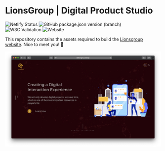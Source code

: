 # LionsGroup | Digital Product Studio

![Netlify Status](https://api.netlify.com/api/v1/badges/60eea232-0d9b-4b85-9b87-6a9794b709d0/deploy-status)
![GitHub package.json version (branch)](https://img.shields.io/github/package-json/v/LionsGroup13/lionsgroup/release)\
![W3C Validation](https://img.shields.io/w3c-validation/default?targetUrl=https%3A%2F%2Flionsgroup.design%2F)
![Website](https://img.shields.io/website?down_color=red&down_message=down&up_message=up&url=https%3A%2F%2Flionsgroup.design%2F)

This repository contains the assets required to build the [Lionsgroup website](https://lionsgroup.design).
Nice to meet you! 👋

<p align="center">
  <img width="800" alt="Screenshot of LionsGroup" src="/.github/readme/page.jpg?raw=true">
</p>
